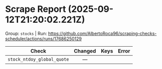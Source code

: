 # Scrape Report (2025-09-12T21:20:02.221Z)

Group: `stocks`  |  Run: https://github.com/AlbertoRoca96/scraping-checks-scheduler/actions/runs/17686250129

| Check | Changed | Keys | Error |
|---|:---:|:--|:--|
| `stock_ntdoy_global_quote` | — |  |  |
